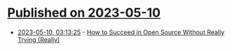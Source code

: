 # [Published on 2023-05-10](index.md)

* [2023-05-10, 03:13:25](https://lobste.rs/s/avyb9m/how_succeed_open_source_without_really) - [How to Succeed in Open Source Without Really Trying (Really)](https://dev.to/tigt/how-to-succeed-in-open-source-without-really-trying-really-55pj)
